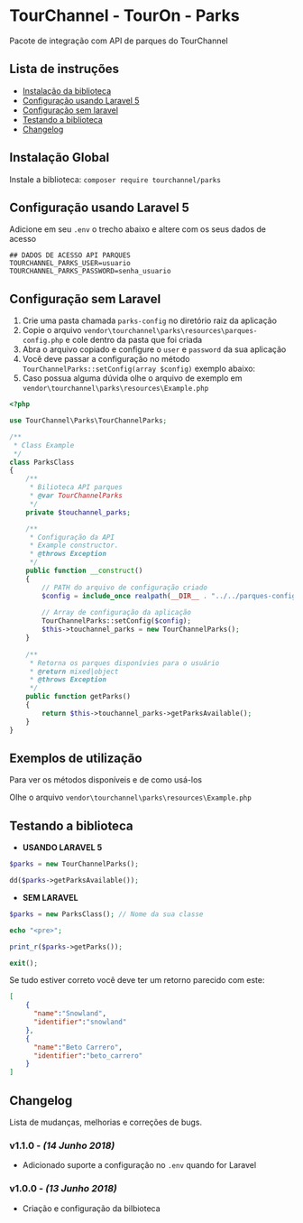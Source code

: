 # TourChannel - TourOn - Parks 

Pacote de integração com API de parques do TourChannel

## Lista de instruções
- [Instalação da biblioteca](#instalação-global)
- [Configuração usando Laravel 5](#configuração-usando-laravel-5)
- [Configuração sem laravel](#configuração-sem-laravel)
- [Testando a biblioteca](#testando-a-biblioteca)
- [Changelog](#changelog)

## Instalação Global

Instale a biblioteca: `composer require tourchannel/parks`

## Configuração usando Laravel 5

Adicione em seu `.env` o trecho abaixo e altere com os seus dados de acesso

```text
## DADOS DE ACESSO API PARQUES
TOURCHANNEL_PARKS_USER=usuario
TOURCHANNEL_PARKS_PASSWORD=senha_usuario
```

## Configuração sem Laravel

1. Crie uma pasta chamada `parks-config` no diretório raiz da aplicação
2. Copie o arquivo `vendor\tourchannel\parks\resources\parques-config.php` e cole dentro da pasta que foi criada
3. Abra o arquivo copiado e configure o `user` e `password` da sua aplicação
3. Você deve passar a configuração no método `TourChannelParks::setConfig(array $config)` exemplo abaixo:
4. Caso possua alguma dúvida olhe o arquivo de exemplo em `vendor\tourchannel\parks\resources\Example.php`

```php
<?php

use TourChannel\Parks\TourChannelParks;

/**
 * Class Example
 */
class ParksClass
{
    /**
     * Bilioteca API parques
     * @var TourChannelParks
     */
    private $touchannel_parks;

    /**
     * Configuração da API
     * Example constructor.
     * @throws Exception
     */
    public function __construct()
    {
        // PATH do arquivo de configuração criado
        $config = include_once realpath(__DIR__ . "../../parques-config.php");
        
        // Array de configuração da aplicação
        TourChannelParks::setConfig($config);
        $this->touchannel_parks = new TourChannelParks();
    }
    
    /**
     * Retorna os parques disponívies para o usuário
     * @return mixed|object
     * @throws Exception
     */
    public function getParks()
    {
        return $this->touchannel_parks->getParksAvailable();
    }
}
```

## Exemplos de utilização

Para ver os métodos disponíveis e de como usá-los

Olhe o arquivo `vendor\tourchannel\parks\resources\Example.php`

## Testando a biblioteca
 
 - **USANDO LARAVEL 5**

```php
$parks = new TourChannelParks();

dd($parks->getParksAvailable());
```

 - **SEM LARAVEL**
 
```php
$parks = new ParksClass(); // Nome da sua classe

echo "<pre>";

print_r($parks->getParks());

exit();
```

Se tudo estiver correto você deve ter um retorno parecido com este:

```json
[
    {
      "name":"Snowland",
      "identifier":"snowland"
    },
    {
      "name":"Beto Carrero",
      "identifier":"beto_carrero"
    }
]
```

## Changelog

Lista de mudanças, melhorias e correções de bugs.

### v1.1.0 - *(14 Junho 2018)*

- Adicionado suporte a configuração no `.env` quando for Laravel 

### v1.0.0 - *(13 Junho 2018)*

- Criação e configuração da bilbioteca 